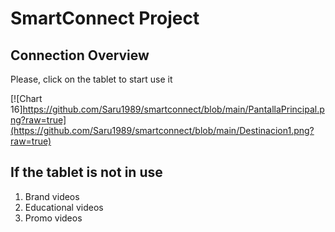 # SmartConnect Project

## Connection Overview
Please, click on the tablet to start use it

[![Chart 16]https://github.com/Saru1989/smartconnect/blob/main/PantallaPrincipal.png?raw=true](https://github.com/Saru1989/smartconnect/blob/main/Destinacion1.png?raw=true)

## If the tablet is not in use
1. Brand videos
2. Educational videos
3. Promo videos
